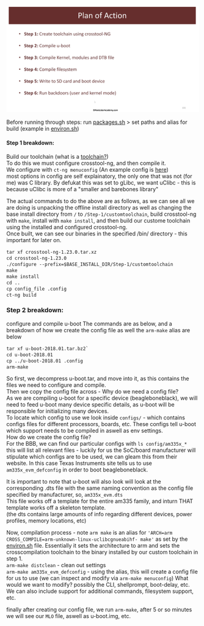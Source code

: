 ![Plan of action Slide](https://github.com/kymb0/IoT/raw/main/note_dir/images/steps.png)  

Before running through steps: run [packages.sh](https://github.com/kymb0/IoT/blob/main/note_dir/example_files/packages.sh) > set paths and alias for build (example in [environ.sh](https://github.com/kymb0/IoT/blob/main/note_dir/example_files/environ.sh))  
#### Step 1 breakdown:  
Build our toolchain (what is a [toolchain?](https://github.com/kymb0/IoT/blob/main/note_dir/Toolchain.md))  
To do this we must configure crosstool-ng, and then compile it.  
We configure with `ct-ng menuconfig` (An example config is [here](https://github.com/kymb0/IoT/blob/main/note_dir/ct-ng-config))  
most options in config are self explainatory, the only one that was not (for me) was C library. By defukat this was set to gLibc, we want uClibc - this is because uClibc is more of a "smaller and barebones library"

The actual commands to do the above are as follows, as we can see all we are doing is unpacking the offline install directory as well as changing the base install directory from `/` to `/Step-1/customtoolchain`, build crosstool-ng with `make`, install with `make install`, and then build our custome toolchain using the installed and configured crosstool-ng.  
Once built, we can see our binaries in the specified /bin/ directory - this important for later on.
```
tar xf crosstool-ng-1.23.0.tar.xz
cd crosstool-ng-1.23.0
./configure --prefix=$BASE_INSTALL_DIR/Step-1/customtoolchain
make
make install
cd ..
cp config_file .config
ct-ng build
```
### Step 2 breakdown: 
configure and compile u-boot
The commands are as below, and a breakdown of how we create the config file as well the `arm-make` alias are below
```
tar xf u-boot-2018.01.tar.bz2`  
cd u-boot-2018.01
cp ../u-boot-2018.01 .config
arm-make
```
So first, we decompress u-boot.tar, and move into it, as this contains the files we need to configure and compile.  
Then we copy the config file across - Why do we need a config file?  
As we are compiling u-boot for a specific device (beagleboneblack), we will need to feed u-boot many device specific details, as u-boot will be responsible for initializing many devices.  
To locate which config to use we look inside `configs/` - which contains configs files for different processors, boards, etc. These configs tell u-boot which support needs to be compiled in aswell as env settings.  
How do we create the config file?  
For the BBB, we can find our particular configs with `ls config/am335x_*`  
this will list all relevant files - luckily for us the SoC/board manufacturer will stipulate which configs are to be used, we can gleam this from their website. In this case Texas Instruments site tells us to use `am335x_evm_defconfig` in order to boot beagleboneblack.  

It is important to note that u-boot will also look will look at the corresponding .dts file with the same naming convention as the config file specified by manufacturer, so, `am335x_evm.dts`  
This file works off a template for the entire am335 family, and inturn THAT template works off a skeleton template.  
(the dts contains large amounts of info regarding different devices, power profiles, memory locations, etc)

Now, compilation process - note `arm make` is an alias for `'ARCH=arm CROSS_COMPILE=arm-unknown-linux-uclibcgnueabihf- make'` as set by the [environ.sh](https://github.com/kymb0/IoT/blob/main/note_dir/example_files/environ.sh) file. Essentially it sets the architecture to arm and sets the crosscompilation toolchain to the binary installed by our custom toolchain in step 1.  
`arm-make distclean` - clean out settings  
`arm-make am335x_evm_defconfig` - using the alias, this will create a config file for us to use (we can inspect and modify via `arm-make menuconfig`)   What would we want to modify? possibly the CLI, shellprompt, boot-delay, etc. We can also include support for additional commands, filesystem support, etc.

finally after creating our config file, we run `arm-make`, after 5 or so minutes we will see our `MLO` file, aswell as u-boot.img, etc.
